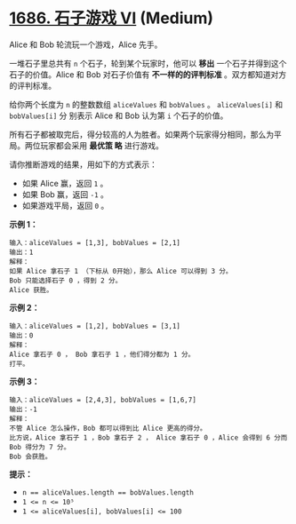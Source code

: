 # [1686. 石子游戏 VI][link] (Medium)

[link]: https://leetcode.cn/problems/stone-game-vi/

Alice 和 Bob 轮流玩一个游戏，Alice 先手。

一堆石子里总共有 `n` 个石子，轮到某个玩家时，他可以 **移出** 一个石子并得到这个石子的价值。Alice 和 
Bob 对石子价值有 **不一样的的评判标准** 。双方都知道对方的评判标准。

给你两个长度为 `n` 的整数数组 `aliceValues` 和 `bobValues` 。 `aliceValues[i]` 和 `bobValues[i]` 分
别表示 Alice 和 Bob 认为第 `i` 个石子的价值。

所有石子都被取完后，得分较高的人为胜者。如果两个玩家得分相同，那么为平局。两位玩家都会采用 **最优策
略** 进行游戏。

请你推断游戏的结果，用如下的方式表示：

- 如果 Alice 赢，返回 `1` 。
- 如果 Bob 赢，返回 `-1` 。
- 如果游戏平局，返回 `0` 。

**示例 1：**

```
输入：aliceValues = [1,3], bobValues = [2,1]
输出：1
解释：
如果 Alice 拿石子 1 （下标从 0开始），那么 Alice 可以得到 3 分。
Bob 只能选择石子 0 ，得到 2 分。
Alice 获胜。
```

**示例 2：**

```
输入：aliceValues = [1,2], bobValues = [3,1]
输出：0
解释：
Alice 拿石子 0 ， Bob 拿石子 1 ，他们得分都为 1 分。
打平。
```

**示例 3：**

```
输入：aliceValues = [2,4,3], bobValues = [1,6,7]
输出：-1
解释：
不管 Alice 怎么操作，Bob 都可以得到比 Alice 更高的得分。
比方说，Alice 拿石子 1 ，Bob 拿石子 2 ， Alice 拿石子 0 ，Alice 会得到 6 分而 Bob 得分为 7 分。
Bob 会获胜。
```

**提示：**

- `n == aliceValues.length == bobValues.length`
- `1 <= n <= 10⁵`
- `1 <= aliceValues[i], bobValues[i] <= 100`
